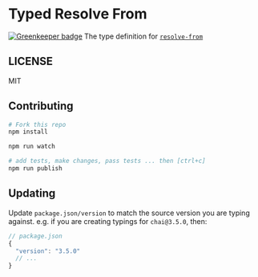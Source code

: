 # Typed Resolve From

[![Greenkeeper badge](https://badges.greenkeeper.io/types/npm-resolve-from.svg)](https://greenkeeper.io/)
The type definition for [`resolve-from`](https://github.com/sindresorhus/resolve-from)

## LICENSE
MIT

## Contributing

```sh
# Fork this repo
npm install

npm run watch

# add tests, make changes, pass tests ... then [ctrl+c]
npm run publish
```

## Updating
Update `package.json/version` to match the source version you are typing against.
e.g. if you are creating typings for `chai@3.5.0`, then:
```js
// package.json
{
  "version": "3.5.0"
  // ...
}
```
